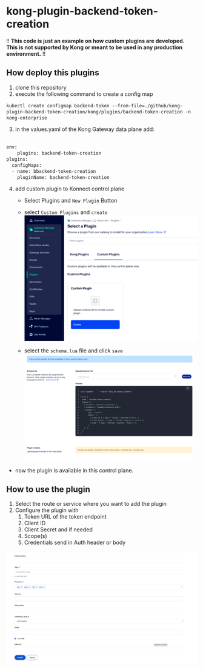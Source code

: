 # kong-plugin-backend-token-creation
:bangbang: **This code is just an example on how custom plugins are developed.** 
 **This is not supported by Kong or meant to be used in any production environment.** :bangbang:

## How deploy this plugins

1) clone this repository
2)  execute the following command to create a config map
```
kubectl create configmap backend-token --from-file=./github/kong-plugin-backend-token-creation/kong/plugins/backend-token-creation -n kong-enterprise 
```

3) in the values.yaml of the Kong Gateway data plane add:
```

env:
    plugins: backend-token-creation
plugins: 
  configMaps:
  - name: bbackend-token-creation
    pluginName: backend-token-creation
```

4) add custom plugin to Konnect control plane
    - Select Plugins and ```New Plugin``` Button
    - select ```Custom Plugins``` and ```create```
 ![Alt text](images/custom-plugin.png?raw=true "Kong - Plugin")

    - select the ```schema.lua``` file and click ```save```
![Alt text](images/create-custom-plugin.png?raw=true "Kong - Plugin")
- now the plugin is available in this control plane.

## How to use the plugin

1) Select the route or service where you want to add the plugin
2) Configure the plugin with 
   1) Token URL of the token endpoint
   2) Client ID
   3) Client Secret and if needed
   4) Scope(s)
   5) Credentials send in Auth header or body

![Alt text](images/configure-plugin.png?raw=true "Kong - Plugin")
